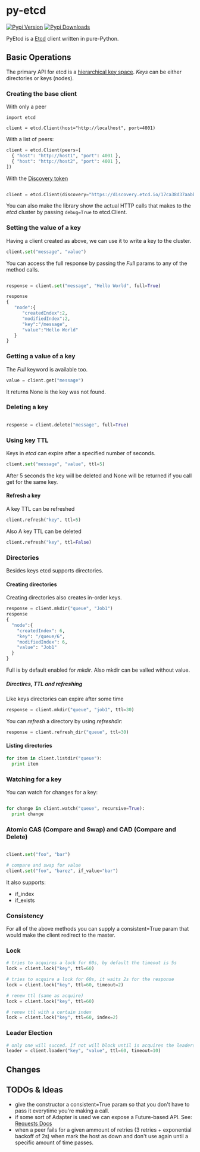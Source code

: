 # py-etcd

[![Pypi Version](https://img.shields.io/pypi/v/py-etcd.svg?style=flat)][pypi]
[![Pypi Downloads](https://img.shields.io/pypi/dm/py-etcd.svg?style=flat)][downloads]

[pypi]: https://pypi.python.org/pypi/py-etcd
[downloads]: https://pypi.python.org/pypi/py-etcd

PyEtcd is a [Etcd](https://github.com/coreos/etcd)  client written in pure-Python.

## Basic Operations

The primary API for etcd is a [hierarchical key space](https://github.com/coreos/etcd/blob/master/Documentation/api.md#key-space-operations). _Keys_ can be either directories or keys (nodes).

### Creating the base client

With only a peer
```
import etcd

client = etcd.Client(host="http://localhost", port=4001)
```

With a list of peers:

``` python
client = etcd.Client(peers=[
  { "host": "http://host1", "port": 4001 },
  { "host": "http://host2", "port": 4001 },
])
```

With the [Discovery
token](http://coreos.com/docs/cluster-management/setup/etcd-cluster-discovery/)

```python

client = etcd.Client(discovery="https://discovery.etcd.io/17ca38d37aabbe650c3532db5fb1dbc9")
```

You can also make the library show the actual HTTP calls that makes to the
_etcd_ cluster by passing ```debug=True``` to etcd.Client.

### Setting the value of a key

Having a client created as above, we can use it to write a key to the cluster.

```python
client.set("message", "value")
```

You can access the full response by passing the _Full_ params to any of the
method calls.

```python

response = client.set("message", "Hello World", full=True)

response
{
   "node":{
      "createdIndex":2,
      "modifiedIndex":2,
      "key":"/message",
      "value":"Hello World"
   }
}
```

### Getting a value of a key

The _Full_ keyword is available too.

```python
value = client.get("message")
```

It returns None is the key was not found.

### Deleting a key

```python

response = client.delete("message", full=True)
```

### Using key TTL

Keys in *etcd* can expire after a specified number of seconds.

```python
client.set("message", "value", ttl=5)

```

After 5 seconds the key will be deleted and None will be returned if you
call get for the same key.

#### Refresh a key

A key TTL can be refreshed

```python
client.refresh("key", ttl=5)
```

Also A key TTL can be deleted

```python
client.refresh("key", ttl=False)
```

### Directories

Besides keys etcd supports directories.

#### Creating directories

Creating directories also creates in-order keys.

```python
response = client.mkdir("queue", "Job1")
response
{
  "node":{
    "createdIndex": 6,
    "key": "/queue/6",
    "modifiedIndex": 6,
    "value": "Job1"
  }
}
```

Full is by default enabled for *mkdir*.
Also mkdir can be valled without value.

##### Directires, TTL and refreshing

Like keys directories can expire after some time
```python
response = client.mkdir("queue", "job1", ttl=30)
```

You can *refresh* a directory by using *refreshdir*:
```python
response = client.refresh_dir("queue", ttl=30)
```

#### Listing directories

```python
for item in client.listdir("queue"):
  print item
```

### Watching for a key

You can watch for changes for a key:

```python

for change in client.watch("queue", recursive=True):
  print change

```

### Atomic CAS (Compare and Swap) and CAD (Compare and Delete)

```python

client.set("foo", "bar")

# compare and swap for value
client.set("foo", "barez", if_value="bar")

```

It also supports:

* if_index
* if_exists

### Consistency

For all of the above methods you can supply a consistent=True param that
would make the client redirect to the master.

### Lock

```python
# tries to acquires a lock for 60s, by default the timeout is 5s
lock = client.lock("key", ttl=60)

# tries to acquire a lock for 60s, it waits 2s for the response
lock = client.lock("key", ttl=60, timeout=2)

# renew ttl (same as acquire)
lock = client.lock("key", ttl=60)

# renew ttl with a certain index
lock = client.lock("key", ttl=60, index=2)
```

### Leader Election
```python
# only one will succed. If not will block until is acquires the leadership
leader = client.loader("key", "value", ttl=60, timeout=10)
```

## Changes

## TODOs & Ideas

* give the constructor a consistent=True param so that you don't have to pass
it everytime you're making a call.
* if some sort of Adapter is used we can expose a Future-based API. See:
  [Requests Docs](http://docs.python-requests.org/en/latest/user/advanced/#transport-adapters)
* when a peer fails for a given ammount of retries (3 retries + exponential
  backoff of 2s) when mark the host as down and don't use again until a
  specific amount of time passes.

